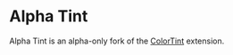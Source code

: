 # Alpha Tint
Alpha Tint is an alpha-only fork of the
[ColorTint](https://github.com/MattByName/color-tint) extension.
